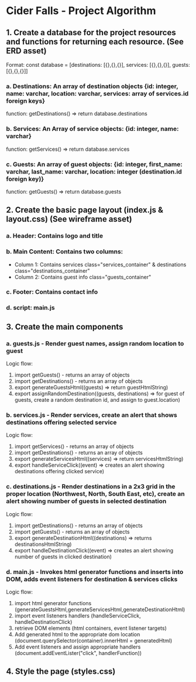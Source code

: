 # Cider Falls - Project Algorithm 

## 1. Create a database for the project resources and functions for returning each resource. (See ERD asset)
Format: const database = [destinations: [{},{},{}], services: [{},{},{}], guests: [{},{},{}]]

### a. Destinations: An array of destination objects {id: integer, name: varchar, location: varchar, services: array of services.id foreign keys} 
function: getDestinations() => return database.destinations

### b. Services: An Array of service objects: {id: integer, name: varchar}
function: getServices() => return database.services

### c. Guests: An array of guest objects: {id: integer, first_name: varchar, last_name: varchar, location: integer (destination.id foreign key)}
function: getGuests() => return database.guests

## 2. Create the basic page layout (index.js & layout.css) (See wireframe asset)
### a. Header: Contains logo and title

### b. Main Content: Contains two columns:
- Column 1: Contains services class="services_container" & destinations class="destinations_container"
- Column 2: Contains guest info class="guests_container"

### c. Footer: Contains contact info
### d. script: main.js

## 3. Create the main components
### a. guests.js - Render guest names, assign random location to guest
Logic flow:
1. import getGuests() - returns an array of objects
2. import getDestinations() - returns an array of objects 
3. export generateGuestsHtml((guests) => return guestHtmlString)
4. export assignRandomDestination((guests, destinations) => for guest of guests, create a random destination id, and assign to guest.location)

### b. services.js - Render services, create an alert that shows destinations offering selected service
Logic flow:
1. import getServices() - returns an array of objects
2. import getDestinations() - returns an array of objects
3. export generateServicesHtml((services) => return servicesHtmlString)
4. export handleServiceClick((event) => creates an alert showing destinations offering clicked service)

### c. destinations.js - Render destinations in a 2x3 grid in the proper location (Northwest, North, South East, etc), create an alert showing number of guests in selected destination
Logic flow:
1. import getDestinations() - returns an array of objects
2. import getGuests() - returns an array of objects
3. export generateDestinationHtml((destinations) => returns destinationsHtmlString)
4. export handleDestinationClick((event) => creates an alert showing number of guests in clicked destination)

### d. main.js - Invokes html generator functions and inserts into DOM, adds event listeners for destination & services clicks
Logic flow:
1. import html generator functions (generateGuestsHtml,generateServicesHtml,generateDestinationHtml)
2. import event listeners handlers (handleServiceClick, handleDestinationClick)
3. retrieve DOM elements (html containers, event listener targets)
4. Add generated html to the appropriate dom location (document.querySelector(container).innerHtml = generatedHtml)
5. Add event listeners and assign appropriate handlers (document.addEventLister("click", handlerFunction))

## 4. Style the page (styles.css)